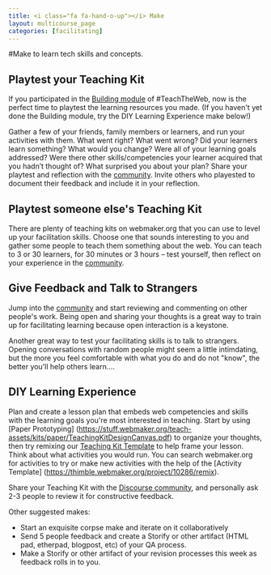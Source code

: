 ```yaml
---
title: <i class="fa fa-hand-o-up"></i> Make
layout: multicourse_page
categories: [facilitating]
---
```

#Make to learn tech skills and concepts.

## Playtest your Teaching Kit

If you participated in the [Building module](http://training.webmakerprototypes.org/en/building/concepts/) of #TeachTheWeb, now is the perfect time to playtest the learning resources you made. (If you haven't yet done the Building module, try the DIY Learning Experience make below!)

Gather a few of your friends, family members or learners, and run your activities with them. What went right? What went wrong? Did your learners learn something? What would you change? Were all of your learning goals addressed? Were there other skills/competencies your learner acquired that you hadn’t thought of? What surprised you about your plan? Share your playtest and reflection with the [community](http://discourse.webmakerprototypes.org/category/facilitating). Invite others who playested to document their feedback and include it in your reflection.

## Playtest someone else's Teaching Kit

There are plenty of teaching kits on webmaker.org that you can use to level up your facilitation skills. Choose one that sounds interesting to you and gather some people to teach them something about the web. You can teach to 3 or 30 learners, for 30 minutes or 3 hours – test yourself, then reflect on your experience in the [community](http://discourse.webmakerprototypes.org/category/facilitating).

## Give Feedback and Talk to Strangers
Jump into the [community](http://discourse.webmakerprototypes.org/category/building) and start reviewing and commenting on other people's work. Being open and sharing your thoughts is a great way to train up for facilitating learning because open interaction is a keystone. 

Another great way to test your facilitating skills is to talk to strangers. Opening conversations with random people might seem a little intimdating, but the more you feel comfortable with what you do and do not "know", the better you'll help others learn....

## DIY Learning Experience

Plan and create a lesson plan that embeds web competencies and skills with the learning goals you're most interested in teaching. Start by using [Paper Prototyping] (https://stuff.webmaker.org/teach-assets/kits/paper/TeachingKitDesignCanvas.pdf) to organize your thoughts, then try remixing our [Teaching Kit Template](https://thimble.webmaker.org/project/10274/remix) to help frame your lesson. Think about what activities you would run. You can search webmaker.org for activities to try or make new activities with the help of the [Activity Template] (https://thimble.webmaker.org/project/10286/remix).

Share your Teaching Kit with the [Discourse community](http://discourse.webmakerprototypes.org/category/building), and personally ask 2-3 people to review it for constructive feedback.

<div class="gallery">
<div class="make-gallery row"></div>
</div>
<script type="text/javascript">
			var gallery = new MakeGallery(
			{
				tagPrefix: "webmaker:building-makeprompt",
				limit: 6
			},
			".make-gallery",
			{
	    		apiURL: "https://makeapi.webmaker.org",
                hidden: ["tags"]
			});
</script>


Other suggested makes:

* Start an exquisite corpse make and iterate on it collaboratively
* Send 5 people feedback and create a Storify or other artifact (HTML pad, etherpad, blogpost, etc) of your QA process.
* Make a Storify or other artifact of your revision processes this week as feedback rolls in to you.
